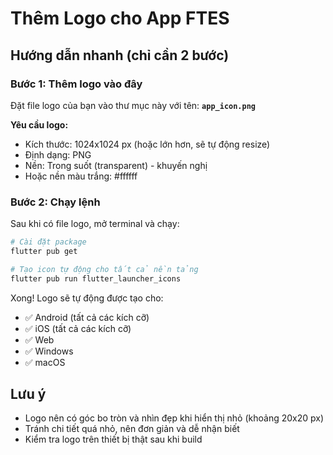 # Thêm Logo cho App FTES

## Hướng dẫn nhanh (chỉ cần 2 bước)

### Bước 1: Thêm logo vào đây
Đặt file logo của bạn vào thư mục này với tên: **`app_icon.png`**

**Yêu cầu logo:**
- Kích thước: 1024x1024 px (hoặc lớn hơn, sẽ tự động resize)
- Định dạng: PNG
- Nền: Trong suốt (transparent) - khuyến nghị
- Hoặc nền màu trắng: #ffffff

### Bước 2: Chạy lệnh

Sau khi có file logo, mở terminal và chạy:

```bash
# Cài đặt package
flutter pub get

# Tạo icon tự động cho tất cả nền tảng
flutter pub run flutter_launcher_icons
```

Xong! Logo sẽ tự động được tạo cho:
- ✅ Android (tất cả các kích cỡ)
- ✅ iOS (tất cả các kích cỡ)
- ✅ Web
- ✅ Windows
- ✅ macOS

## Lưu ý
- Logo nên có góc bo tròn và nhìn đẹp khi hiển thị nhỏ (khoảng 20x20 px)
- Tránh chi tiết quá nhỏ, nên đơn giản và dễ nhận biết
- Kiểm tra logo trên thiết bị thật sau khi build

